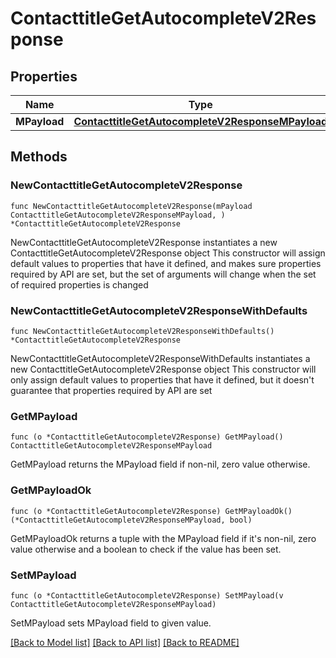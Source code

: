 # ContacttitleGetAutocompleteV2Response

## Properties

Name | Type | Description | Notes
------------ | ------------- | ------------- | -------------
**MPayload** | [**ContacttitleGetAutocompleteV2ResponseMPayload**](ContacttitleGetAutocompleteV2ResponseMPayload.md) |  | 

## Methods

### NewContacttitleGetAutocompleteV2Response

`func NewContacttitleGetAutocompleteV2Response(mPayload ContacttitleGetAutocompleteV2ResponseMPayload, ) *ContacttitleGetAutocompleteV2Response`

NewContacttitleGetAutocompleteV2Response instantiates a new ContacttitleGetAutocompleteV2Response object
This constructor will assign default values to properties that have it defined,
and makes sure properties required by API are set, but the set of arguments
will change when the set of required properties is changed

### NewContacttitleGetAutocompleteV2ResponseWithDefaults

`func NewContacttitleGetAutocompleteV2ResponseWithDefaults() *ContacttitleGetAutocompleteV2Response`

NewContacttitleGetAutocompleteV2ResponseWithDefaults instantiates a new ContacttitleGetAutocompleteV2Response object
This constructor will only assign default values to properties that have it defined,
but it doesn't guarantee that properties required by API are set

### GetMPayload

`func (o *ContacttitleGetAutocompleteV2Response) GetMPayload() ContacttitleGetAutocompleteV2ResponseMPayload`

GetMPayload returns the MPayload field if non-nil, zero value otherwise.

### GetMPayloadOk

`func (o *ContacttitleGetAutocompleteV2Response) GetMPayloadOk() (*ContacttitleGetAutocompleteV2ResponseMPayload, bool)`

GetMPayloadOk returns a tuple with the MPayload field if it's non-nil, zero value otherwise
and a boolean to check if the value has been set.

### SetMPayload

`func (o *ContacttitleGetAutocompleteV2Response) SetMPayload(v ContacttitleGetAutocompleteV2ResponseMPayload)`

SetMPayload sets MPayload field to given value.



[[Back to Model list]](../README.md#documentation-for-models) [[Back to API list]](../README.md#documentation-for-api-endpoints) [[Back to README]](../README.md)


